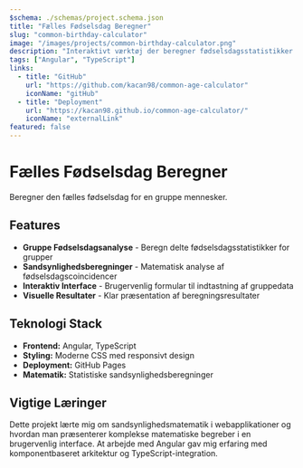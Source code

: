 ```yaml
---
$schema: ./schemas/project.schema.json
title: "Fælles Fødselsdag Beregner"
slug: "common-birthday-calculator"
image: "/images/projects/common-birthday-calculator.png"
description: "Interaktivt værktøj der beregner fødselsdagsstatistikker og sandsynlighedscoincidencer for grupper af mennesker."
tags: ["Angular", "TypeScript"]
links:
  - title: "GitHub"
    url: "https://github.com/kacan98/common-age-calculator"
    iconName: "gitHub"
  - title: "Deployment"
    url: "https://kacan98.github.io/common-age-calculator/"
    iconName: "externalLink"
featured: false 
---
```


# Fælles Fødselsdag Beregner

Beregner den fælles fødselsdag for en gruppe mennesker.

## Features

- **Gruppe Fødselsdagsanalyse** - Beregn delte fødselsdagsstatistikker for grupper
- **Sandsynlighedsberegninger** - Matematisk analyse af fødselsdagscoincidencer
- **Interaktiv Interface** - Brugervenlig formular til indtastning af gruppedata
- **Visuelle Resultater** - Klar præsentation af beregningsresultater

## Teknologi Stack

- **Frontend:** Angular, TypeScript
- **Styling:** Moderne CSS med responsivt design
- **Deployment:** GitHub Pages
- **Matematik:** Statistiske sandsynlighedsberegninger

## Vigtige Læringer

Dette projekt lærte mig om sandsynlighedsmatematik i webapplikationer og hvordan man præsenterer komplekse matematiske begreber i en brugervenlig interface. At arbejde med Angular gav mig erfaring med komponentbaseret arkitektur og TypeScript-integration.